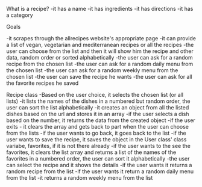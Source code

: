 What is a recipe?
    -it has a name
    -it has ingredients
    -it has directions
    -it has a category


Goals 

-it scrapes through the allrecipes website's appropriate page
-it can provide a list of vegan, vegetarian and mediterranean recipes or all the recipes
-the user can choose from the list and then it will show him the recipe and other data, random order or sorted alphabetically
-the user can ask for a random recipe from the chosen list
-the user can ask for a random daily menu from the chosen list
-the user can ask for a random weekly menu from the chosen list
-the user can save the recipe he wants
-the user can ask for all the favorite recipes he saved

Recipe class
 -Based on the user choice, it selects the chosen list (or all lists)
 -it lists the names of the dishes in a numbered but random order, the user can sort the list alphabetically
 -it creates an object from all the listed dishes based on the url and stores it in an array
 -if the user selects a dish based on the number, it returns the data from the created object
 -if the user exits - it clears the array and gets back to part when the user can choose from the lists
 -if the user wants to go back, it goes back to the list
 -if the user wants to save the recipe, it saves the object in the User class' class variabe, favorites, if it is not there already
 -if the user wants to the see the favorites, it clears the list array and returns a list of the names of the favorites in a numbered order, the user can sort it alphabetically
 -the user can select the recipe and it shows the details
 -if the user wants it returns a random recipe from the list
 -if the user wants it return a random daily menu from the list
 -it returns a random weekly menu from the list